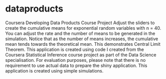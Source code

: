 # dataproducts
Coursera Developing Data Products Course Project
Adjust the sliders to create the cumulative means for exponential random variables with n = 40. You can adjust the rate and the number of means to be generated in the simulation. Notice that as the number of means increases, the cumulative mean tends towards the theoretical mean. This demonstrates Central Limit Theorem. This application is created using code I created from the Coursera Statistical Inference course project as part of the Data Science specialisation.
For evaluation purposes, please note that there is no requirement to use actual data to prepare the shiny application. This application is created using simple simulations.
